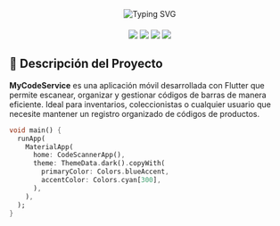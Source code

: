 <div align="center">
  <img src="https://readme-typing-svg.demolab.com?font=Roboto+Mono&weight=600&size=28&duration=4000&pause=1000&color=5BCDEC&center=true&vCenter=true&width=500&lines=MyCodeService;Lector+de+códigos+de+barras+inteligente" alt="Typing SVG" />
</div>

<div align="center" style="margin: 20px 0;">
  <img src="https://img.shields.io/badge/Flutter-02569B?style=for-the-badge&logo=flutter&logoColor=white">
  <img src="https://img.shields.io/badge/Dart-0175C2?style=for-the-badge&logo=dart&logoColor=white">
  <img src="https://img.shields.io/badge/Firebase-FFCA28?style=for-the-badge&logo=firebase&logoColor=black">
  <img src="https://img.shields.io/badge/SQLite-003B57?style=for-the-badge&logo=sqlite&logoColor=white">
</div>

## 📱 Descripción del Proyecto

**MyCodeService** es una aplicación móvil desarrollada con Flutter que permite escanear, organizar y gestionar códigos de barras de manera eficiente. Ideal para inventarios, coleccionistas o cualquier usuario que necesite mantener un registro organizado de códigos de productos.

```dart
void main() {
  runApp(
    MaterialApp(
      home: CodeScannerApp(),
      theme: ThemeData.dark().copyWith(
        primaryColor: Colors.blueAccent,
        accentColor: Colors.cyan[300],
      ),
    ),
  );
}
